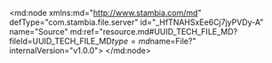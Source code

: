 <?xml version="1.0" encoding="UTF-8"?>
<md:node xmlns:md="http://www.stambia.com/md" defType="com.stambia.file.server" id="_HfTNAHSxEe6Cj7jyPVDy-A" name="Source" md:ref="resource.md#UUID_TECH_FILE_MD?fileId=UUID_TECH_FILE_MD$type=md$name=File?" internalVersion="v1.0.0">
  <node defType="com.stambia.file.directory" id="_HhMDYHSxEe6Cj7jyPVDy-A" name="F_CLIENT">
    <attribute defType="com.stambia.file.directory.path" id="_dc5y4Ho6Ee6i1bEIfNaCgQ" value="C:\source"/>
    <node defType="com.stambia.file.file" id="_HhUmQHSxEe6Cj7jyPVDy-A" name="F_CLIENT">
      <attribute defType="com.stambia.file.file.type" id="_Hh51EHSxEe6Cj7jyPVDy-A" value="DELIMITED"/>
      <attribute defType="com.stambia.file.file.lineSeparator" id="_Hh7qQHSxEe6Cj7jyPVDy-A" value="0A"/>
      <attribute defType="com.stambia.file.file.fieldSeparator" id="_Hh7qQXSxEe6Cj7jyPVDy-A" value="7C"/>
      <attribute defType="com.stambia.file.file.decimalSeparator" id="_Hh8RUHSxEe6Cj7jyPVDy-A" value="2E"/>
      <attribute defType="com.stambia.file.file.lineToSkip" id="_Hh84YXSxEe6Cj7jyPVDy-A" value="0"/>
      <attribute defType="com.stambia.file.file.lastLineToSkip" id="_Hh9fcHSxEe6Cj7jyPVDy-A" value="0"/>
      <attribute defType="com.stambia.file.file.header" id="_Hh9fcXSxEe6Cj7jyPVDy-A" value="0"/>
      <attribute defType="com.stambia.file.file.physicalName" id="_V_GecHSxEe6Cj7jyPVDy-A" value="F_CLIENT_*.txt"/>
      <attribute defType="com.stambia.file.file.charsetName" id="_IuN18Ho9Ee6mjOH6QyZAxg" value="UTF-8"/>
      <node defType="com.stambia.file.record" id="_vFq6QXSxEe6Cj7jyPVDy-A" name="COMPTE">
        <node defType="com.stambia.file.filter" id="_rD1nEXSyEe6Cj7jyPVDy-A" name="CRITERE">
          <attribute defType="com.stambia.file.filter.value" id="_1escYHSyEe6Cj7jyPVDy-A" value="100"/>
          <attribute defType="com.stambia.file.filter.start" id="_BnYsgHSzEe6Cj7jyPVDy-A" value="1"/>
          <attribute defType="com.stambia.file.filter.length" id="_B7kz0HSzEe6Cj7jyPVDy-A" value="3"/>
          <attribute defType="com.stambia.file.filter.operator" id="_7kk7oHo7Ee6i1bEIfNaCgQ" value="Equals"/>
        </node>
        <node defType="com.stambia.file.field" id="_Gb_okHolEe62SbngGOCG7g" name="TYPE_LIGNE" position="1">
          <attribute defType="com.stambia.file.field.physicalName" id="_GcKnsHolEe62SbngGOCG7g" value="TYPE_LIGNE"/>
          <attribute defType="com.stambia.file.field.type" id="_GcKnsXolEe62SbngGOCG7g" value="String"/>
          <attribute defType="com.stambia.file.field.size" id="_GcKnsnolEe62SbngGOCG7g" value="3"/>
        </node>
        <node defType="com.stambia.file.field" id="_Gd_MoHolEe62SbngGOCG7g" name="ACTION" position="2">
          <attribute defType="com.stambia.file.field.physicalName" id="_GeEsMHolEe62SbngGOCG7g" value="ACTION"/>
          <attribute defType="com.stambia.file.field.type" id="_GeEsMXolEe62SbngGOCG7g" value="String"/>
          <attribute defType="com.stambia.file.field.size" id="_GeEsMnolEe62SbngGOCG7g" value="1"/>
        </node>
        <node defType="com.stambia.file.field" id="_Hq8vAHolEe62SbngGOCG7g" name="CLE_COMPTE" position="3">
          <attribute defType="com.stambia.file.field.physicalName" id="_Hq-kMHolEe62SbngGOCG7g" value="CLE_COMPTE"/>
          <attribute defType="com.stambia.file.field.type" id="_Hq-kMXolEe62SbngGOCG7g" value="String"/>
          <attribute defType="com.stambia.file.field.size" id="_Hq-kMnolEe62SbngGOCG7g" value="45"/>
        </node>
        <node defType="com.stambia.file.field" id="_Hsx7AHolEe62SbngGOCG7g" name="STATUS" position="4">
          <attribute defType="com.stambia.file.field.physicalName" id="_Hs4osHolEe62SbngGOCG7g" value="STATUS"/>
          <attribute defType="com.stambia.file.field.type" id="_Hs5PwHolEe62SbngGOCG7g" value="String"/>
          <attribute defType="com.stambia.file.field.size" id="_Hs5PwXolEe62SbngGOCG7g" value="5"/>
        </node>
        <node defType="com.stambia.file.field" id="_H5VJQHolEe62SbngGOCG7g" name="TYPE" position="5">
          <attribute defType="com.stambia.file.field.physicalName" id="_H5eTMHolEe62SbngGOCG7g" value="TYPE"/>
          <attribute defType="com.stambia.file.field.type" id="_H5eTMXolEe62SbngGOCG7g" value="String"/>
          <attribute defType="com.stambia.file.field.size" id="_H5e6QHolEe62SbngGOCG7g" value="5"/>
        </node>
        <node defType="com.stambia.file.field" id="_UOZBcHolEe62SbngGOCG7g" name="CABINET_RATTACHEMENT" position="6">
          <attribute defType="com.stambia.file.field.physicalName" id="_UOcEwHolEe62SbngGOCG7g" value="CABINET_RATTACHEMENT"/>
          <attribute defType="com.stambia.file.field.type" id="_UOcEwXolEe62SbngGOCG7g" value="String"/>
          <attribute defType="com.stambia.file.field.size" id="_UOcEwnolEe62SbngGOCG7g" value="9"/>
        </node>
      </node>
      <node defType="com.stambia.file.propertyField" id="_wblkVHSxEe6Cj7jyPVDy-A" name="file_name">
        <attribute defType="com.stambia.file.propertyField.property" id="_yWcugHSxEe6Cj7jyPVDy-A" value="file_name"/>
      </node>
      <node defType="com.stambia.file.record" id="_-mDe8XSxEe6Cj7jyPVDy-A" name="CLIENT">
        <node defType="com.stambia.file.filter" id="_nbXrkXSyEe6Cj7jyPVDy-A" name="CRITERE">
          <attribute defType="com.stambia.file.filter.value" id="_yax_cHSyEe6Cj7jyPVDy-A" value="200"/>
          <attribute defType="com.stambia.file.filter.start" id="_A-s74HSzEe6Cj7jyPVDy-A" value="1"/>
          <attribute defType="com.stambia.file.filter.length" id="_BU5OUHSzEe6Cj7jyPVDy-A" value="3"/>
          <attribute defType="com.stambia.file.filter.operator" id="_6Iv20Ho7Ee6i1bEIfNaCgQ" value="Equals"/>
        </node>
        <node defType="com.stambia.file.field" id="_4NY_YHolEe62SbngGOCG7g" name="TYPE_LIGNE" position="1">
          <attribute defType="com.stambia.file.field.physicalName" id="_4NY_YXolEe62SbngGOCG7g" value="TYPE_LIGNE"/>
          <attribute defType="com.stambia.file.field.type" id="_4NY_YnolEe62SbngGOCG7g" value="String"/>
          <attribute defType="com.stambia.file.field.size" id="_4NY_Y3olEe62SbngGOCG7g" value="3"/>
        </node>
        <node defType="com.stambia.file.field" id="_4O-60HolEe62SbngGOCG7g" name="ACTION" position="2">
          <attribute defType="com.stambia.file.field.physicalName" id="_4O_h4HolEe62SbngGOCG7g" value="ACTION"/>
          <attribute defType="com.stambia.file.field.type" id="_4O_h4XolEe62SbngGOCG7g" value="String"/>
          <attribute defType="com.stambia.file.field.size" id="_4O_h4nolEe62SbngGOCG7g" value="1"/>
        </node>
        <node defType="com.stambia.file.field" id="_4cGw0HolEe62SbngGOCG7g" name="CLE_CLIENT" position="3">
          <attribute defType="com.stambia.file.field.physicalName" id="_4cHX4HolEe62SbngGOCG7g" value="CLE_CLIENT"/>
          <attribute defType="com.stambia.file.field.type" id="_4cHX4XolEe62SbngGOCG7g" value="String"/>
          <attribute defType="com.stambia.file.field.size" id="_4cHX4nolEe62SbngGOCG7g" value="45"/>
        </node>
        <node defType="com.stambia.file.field" id="_4hmU0HolEe62SbngGOCG7g" name="CLE_COMPTE" position="4">
          <attribute defType="com.stambia.file.field.physicalName" id="_4hm74HolEe62SbngGOCG7g" value="CLE_COMPTE"/>
          <attribute defType="com.stambia.file.field.type" id="_4hm74XolEe62SbngGOCG7g" value="String"/>
          <attribute defType="com.stambia.file.field.size" id="_4hm74nolEe62SbngGOCG7g" value="45"/>
        </node>
        <node defType="com.stambia.file.field" id="_4mZ8UHolEe62SbngGOCG7g" name="STATUS" position="5">
          <attribute defType="com.stambia.file.field.physicalName" id="_4majYHolEe62SbngGOCG7g" value="STATUS"/>
          <attribute defType="com.stambia.file.field.type" id="_4mbKcHolEe62SbngGOCG7g" value="String"/>
          <attribute defType="com.stambia.file.field.size" id="_4mbKcXolEe62SbngGOCG7g" value="5"/>
        </node>
        <node defType="com.stambia.file.field" id="_4rl-UHolEe62SbngGOCG7g" name="TYPE" position="6">
          <attribute defType="com.stambia.file.field.physicalName" id="_4rmlYHolEe62SbngGOCG7g" value="TYPE"/>
          <attribute defType="com.stambia.file.field.type" id="_4rmlYXolEe62SbngGOCG7g" value="String"/>
          <attribute defType="com.stambia.file.field.size" id="_4rmlYnolEe62SbngGOCG7g" value="5"/>
        </node>
        <node defType="com.stambia.file.field" id="_4xd80HolEe62SbngGOCG7g" name="CIVILITE" position="7">
          <attribute defType="com.stambia.file.field.physicalName" id="_4xej4HolEe62SbngGOCG7g" value="CIVILITE"/>
          <attribute defType="com.stambia.file.field.type" id="_4xej4XolEe62SbngGOCG7g" value="String"/>
          <attribute defType="com.stambia.file.field.size" id="_4xej4nolEe62SbngGOCG7g" value="5"/>
        </node>
        <node defType="com.stambia.file.field" id="_43V7UHolEe62SbngGOCG7g" name="PRENOM" position="8">
          <attribute defType="com.stambia.file.field.physicalName" id="_43WiYHolEe62SbngGOCG7g" value="PRENOM"/>
          <attribute defType="com.stambia.file.field.type" id="_43WiYXolEe62SbngGOCG7g" value="String"/>
          <attribute defType="com.stambia.file.field.size" id="_43WiYnolEe62SbngGOCG7g" value="255"/>
        </node>
        <node defType="com.stambia.file.field" id="_48_QUHolEe62SbngGOCG7g" name="NOM" position="9">
          <attribute defType="com.stambia.file.field.physicalName" id="_48_3YHolEe62SbngGOCG7g" value="NOM"/>
          <attribute defType="com.stambia.file.field.type" id="_48_3YXolEe62SbngGOCG7g" value="String"/>
          <attribute defType="com.stambia.file.field.size" id="_48_3YnolEe62SbngGOCG7g" value="255"/>
        </node>
        <node defType="com.stambia.file.field" id="_5Fwx0HolEe62SbngGOCG7g" name="DATE_ANNIVERSAIRE" position="10">
          <attribute defType="com.stambia.file.field.physicalName" id="_5Fx_8HolEe62SbngGOCG7g" value="DATE_ANNIVERSAIRE"/>
          <attribute defType="com.stambia.file.field.type" id="_5Fx_8XolEe62SbngGOCG7g" value="String"/>
          <attribute defType="com.stambia.file.field.size" id="_5Fx_8nolEe62SbngGOCG7g" value="10"/>
        </node>
        <node defType="com.stambia.file.field" id="_5LGk0HolEe62SbngGOCG7g" name="SEXE" position="11">
          <attribute defType="com.stambia.file.field.physicalName" id="_5LHL4HolEe62SbngGOCG7g" value="SEXE"/>
          <attribute defType="com.stambia.file.field.type" id="_5LHL4XolEe62SbngGOCG7g" value="String"/>
          <attribute defType="com.stambia.file.field.size" id="_5LHL4nolEe62SbngGOCG7g" value="5"/>
        </node>
        <node defType="com.stambia.file.field" id="_5PTIUHolEe62SbngGOCG7g" name="MUTUELLE" position="12">
          <attribute defType="com.stambia.file.field.physicalName" id="_5PTvYHolEe62SbngGOCG7g" value="MUTUELLE"/>
          <attribute defType="com.stambia.file.field.type" id="_5PTvYXolEe62SbngGOCG7g" value="String"/>
          <attribute defType="com.stambia.file.field.size" id="_5PTvYnolEe62SbngGOCG7g" value="5"/>
        </node>
      </node>
      <node defType="com.stambia.file.record" id="_AIErUXSyEe6Cj7jyPVDy-A" name="EMAIL">
        <node defType="com.stambia.file.filter" id="_roE8kXSyEe6Cj7jyPVDy-A" name="CRITERE">
          <attribute defType="com.stambia.file.filter.value" id="_2luV4HSyEe6Cj7jyPVDy-A" value="203"/>
          <attribute defType="com.stambia.file.filter.start" id="_CQjlUHSzEe6Cj7jyPVDy-A" value="1"/>
          <attribute defType="com.stambia.file.filter.length" id="_CecQUHSzEe6Cj7jyPVDy-A" value="3"/>
          <attribute defType="com.stambia.file.filter.operator" id="_84lhMHo7Ee6i1bEIfNaCgQ" value="Equals"/>
        </node>
        <node defType="com.stambia.file.field" id="_V0dK4HomEe62SbngGOCG7g" name="TYPE_LIGNE" position="1">
          <attribute defType="com.stambia.file.field.physicalName" id="_V0dx8HomEe62SbngGOCG7g" value="TYPE_LIGNE"/>
          <attribute defType="com.stambia.file.field.type" id="_V0dx8XomEe62SbngGOCG7g" value="String"/>
          <attribute defType="com.stambia.file.field.size" id="_V0dx8nomEe62SbngGOCG7g" value="3"/>
        </node>
        <node defType="com.stambia.file.field" id="_V1-N0HomEe62SbngGOCG7g" name="ACTION" position="2">
          <attribute defType="com.stambia.file.field.physicalName" id="_V1_b8HomEe62SbngGOCG7g" value="ACTION"/>
          <attribute defType="com.stambia.file.field.type" id="_V1_b8XomEe62SbngGOCG7g" value="String"/>
          <attribute defType="com.stambia.file.field.size" id="_V1_b8nomEe62SbngGOCG7g" value="1"/>
        </node>
        <node defType="com.stambia.file.field" id="_V5teUHomEe62SbngGOCG7g" name="CLE_CLIENT" position="3">
          <attribute defType="com.stambia.file.field.physicalName" id="_V5uFYHomEe62SbngGOCG7g" value="CLE_CLIENT"/>
          <attribute defType="com.stambia.file.field.type" id="_V5uFYXomEe62SbngGOCG7g" value="String"/>
          <attribute defType="com.stambia.file.field.size" id="_V5uFYnomEe62SbngGOCG7g" value="45"/>
        </node>
        <node defType="com.stambia.file.field" id="_V7Un4HomEe62SbngGOCG7g" name="EMAIL_LIB" position="4">
          <attribute defType="com.stambia.file.field.physicalName" id="_V7Un4XomEe62SbngGOCG7g" value="EMAIL"/>
          <attribute defType="com.stambia.file.field.type" id="_V7Un4nomEe62SbngGOCG7g" value="String"/>
          <attribute defType="com.stambia.file.field.size" id="_V7Un43omEe62SbngGOCG7g" value="255"/>
        </node>
        <node defType="com.stambia.file.field" id="_WBCOUHomEe62SbngGOCG7g" name="STATUS" position="5">
          <attribute defType="com.stambia.file.field.physicalName" id="_WBC1YHomEe62SbngGOCG7g" value="STATUS"/>
          <attribute defType="com.stambia.file.field.type" id="_WBC1YXomEe62SbngGOCG7g" value="String"/>
          <attribute defType="com.stambia.file.field.size" id="_WBC1YnomEe62SbngGOCG7g" value="5"/>
        </node>
      </node>
      <node defType="com.stambia.file.record" id="_AsBF4XSyEe6Cj7jyPVDy-A" name="ADRESSE">
        <node defType="com.stambia.file.filter" id="_v8rawnSxEe6Cj7jyPVDy-A" name="CRITERE">
          <attribute defType="com.stambia.file.filter.value" id="_xdROUHSyEe6Cj7jyPVDy-A" value="204"/>
          <attribute defType="com.stambia.file.filter.start" id="_AbGfkHSzEe6Cj7jyPVDy-A" value="1"/>
          <attribute defType="com.stambia.file.filter.length" id="_Awp40HSzEe6Cj7jyPVDy-A" value="3"/>
          <attribute defType="com.stambia.file.filter.operator" id="_5Ow60Ho7Ee6i1bEIfNaCgQ" value="Equals"/>
        </node>
        <node defType="com.stambia.file.field" id="_jgigYHomEe62SbngGOCG7g" name="TYPE_LIGNE" position="1">
          <attribute defType="com.stambia.file.field.physicalName" id="_jgjHcHomEe62SbngGOCG7g" value="TYPE_LIGNE"/>
          <attribute defType="com.stambia.file.field.type" id="_jgjHcXomEe62SbngGOCG7g" value="String"/>
          <attribute defType="com.stambia.file.field.size" id="_jgjHcnomEe62SbngGOCG7g" value="3"/>
        </node>
        <node defType="com.stambia.file.field" id="_jkz8YHomEe62SbngGOCG7g" name="ACTION" position="2">
          <attribute defType="com.stambia.file.field.physicalName" id="_jk0jcHomEe62SbngGOCG7g" value="ACTION"/>
          <attribute defType="com.stambia.file.field.type" id="_jk0jcXomEe62SbngGOCG7g" value="String"/>
          <attribute defType="com.stambia.file.field.size" id="_jk0jcnomEe62SbngGOCG7g" value="1"/>
        </node>
        <node defType="com.stambia.file.field" id="_jscOYHomEe62SbngGOCG7g" name="CLE_CLIENT" position="3">
          <attribute defType="com.stambia.file.field.physicalName" id="_jsc1cHomEe62SbngGOCG7g" value="CLE_CLIENT"/>
          <attribute defType="com.stambia.file.field.type" id="_jsc1cXomEe62SbngGOCG7g" value="String"/>
          <attribute defType="com.stambia.file.field.size" id="_jsc1cnomEe62SbngGOCG7g" value="45"/>
        </node>
        <node defType="com.stambia.file.field" id="_jyi2YHomEe62SbngGOCG7g" name="STATUS" position="4">
          <attribute defType="com.stambia.file.field.physicalName" id="_jyjdcHomEe62SbngGOCG7g" value="STATUS"/>
          <attribute defType="com.stambia.file.field.type" id="_jyjdcXomEe62SbngGOCG7g" value="String"/>
          <attribute defType="com.stambia.file.field.size" id="_jyjdcnomEe62SbngGOCG7g" value="5"/>
        </node>
        <node defType="com.stambia.file.field" id="_j49AYHomEe62SbngGOCG7g" name="LIGNE_1" position="5">
          <attribute defType="com.stambia.file.field.physicalName" id="_j49ncHomEe62SbngGOCG7g" value="LIGNE_1"/>
          <attribute defType="com.stambia.file.field.type" id="_j49ncXomEe62SbngGOCG7g" value="String"/>
          <attribute defType="com.stambia.file.field.size" id="_j49ncnomEe62SbngGOCG7g" value="255"/>
        </node>
        <node defType="com.stambia.file.field" id="_j_-OYHomEe62SbngGOCG7g" name="LIGNE_2" position="6">
          <attribute defType="com.stambia.file.field.physicalName" id="_j_-1cHomEe62SbngGOCG7g" value="LIGNE_2"/>
          <attribute defType="com.stambia.file.field.type" id="_j_-1cXomEe62SbngGOCG7g" value="String"/>
          <attribute defType="com.stambia.file.field.size" id="_j_-1cnomEe62SbngGOCG7g" value="255"/>
        </node>
        <node defType="com.stambia.file.field" id="_kGwy4HomEe62SbngGOCG7g" name="LIGNE_3" position="7">
          <attribute defType="com.stambia.file.field.physicalName" id="_kGxZ8HomEe62SbngGOCG7g" value="LIGNE_3"/>
          <attribute defType="com.stambia.file.field.type" id="_kGxZ8XomEe62SbngGOCG7g" value="String"/>
          <attribute defType="com.stambia.file.field.size" id="_kGxZ8nomEe62SbngGOCG7g" value="255"/>
        </node>
        <node defType="com.stambia.file.field" id="_kOUMYHomEe62SbngGOCG7g" name="LIGNE_4" position="8">
          <attribute defType="com.stambia.file.field.physicalName" id="_kOUzcHomEe62SbngGOCG7g" value="LIGNE_4"/>
          <attribute defType="com.stambia.file.field.type" id="_kOUzcXomEe62SbngGOCG7g" value="String"/>
          <attribute defType="com.stambia.file.field.size" id="_kOUzcnomEe62SbngGOCG7g" value="255"/>
        </node>
        <node defType="com.stambia.file.field" id="_kV3l4HomEe62SbngGOCG7g" name="LIGNE_5" position="9">
          <attribute defType="com.stambia.file.field.physicalName" id="_kV4M8HomEe62SbngGOCG7g" value="LIGNE_5"/>
          <attribute defType="com.stambia.file.field.type" id="_kV4M8XomEe62SbngGOCG7g" value="String"/>
          <attribute defType="com.stambia.file.field.size" id="_kV4M8nomEe62SbngGOCG7g" value="255"/>
        </node>
        <node defType="com.stambia.file.field" id="_kcDGYHomEe62SbngGOCG7g" name="VILLE" position="10">
          <attribute defType="com.stambia.file.field.physicalName" id="_kcDtcHomEe62SbngGOCG7g" value="VILLE"/>
          <attribute defType="com.stambia.file.field.type" id="_kcDtcXomEe62SbngGOCG7g" value="String"/>
          <attribute defType="com.stambia.file.field.size" id="_kcDtcnomEe62SbngGOCG7g" value="50"/>
        </node>
        <node defType="com.stambia.file.field" id="_kiE14HomEe62SbngGOCG7g" name="CODE_POSTAL" position="11">
          <attribute defType="com.stambia.file.field.physicalName" id="_kiFc8HomEe62SbngGOCG7g" value="CODE_POSTAL"/>
          <attribute defType="com.stambia.file.field.type" id="_kiGEAHomEe62SbngGOCG7g" value="String"/>
          <attribute defType="com.stambia.file.field.size" id="_kiGEAXomEe62SbngGOCG7g" value="10"/>
        </node>
        <node defType="com.stambia.file.field" id="_koyh4HomEe62SbngGOCG7g" name="PAYS" position="12">
          <attribute defType="com.stambia.file.field.physicalName" id="_kozI8HomEe62SbngGOCG7g" value="PAYS"/>
          <attribute defType="com.stambia.file.field.type" id="_kozI8XomEe62SbngGOCG7g" value="String"/>
          <attribute defType="com.stambia.file.field.size" id="_kozI8nomEe62SbngGOCG7g" value="5"/>
        </node>
        <node defType="com.stambia.file.field" id="_kugvYHomEe62SbngGOCG7g" name="QUALITE" position="13">
          <attribute defType="com.stambia.file.field.physicalName" id="_kuhWcHomEe62SbngGOCG7g" value="QUALITE"/>
          <attribute defType="com.stambia.file.field.type" id="_kuhWcXomEe62SbngGOCG7g" value="String"/>
          <attribute defType="com.stambia.file.field.size" id="_kuhWcnomEe62SbngGOCG7g" value="5"/>
        </node>
      </node>
      <node defType="com.stambia.file.record" id="_BJj9gXSyEe6Cj7jyPVDy-A" name="TEL">
        <node defType="com.stambia.file.filter" id="_r-gfkXSyEe6Cj7jyPVDy-A" name="CRITERE">
          <attribute defType="com.stambia.file.filter.value" id="_3jSKUHSyEe6Cj7jyPVDy-A" value="205"/>
          <attribute defType="com.stambia.file.filter.start" id="_CstV0HSzEe6Cj7jyPVDy-A" value="1"/>
          <attribute defType="com.stambia.file.filter.length" id="_C-ykUHSzEe6Cj7jyPVDy-A" value="3"/>
          <attribute defType="com.stambia.file.filter.operator" id="_9vzdEHo7Ee6i1bEIfNaCgQ" value="Equals"/>
        </node>
        <node defType="com.stambia.file.field" id="_6lvhYHomEe62SbngGOCG7g" name="TYPE_LIGNE" position="1">
          <attribute defType="com.stambia.file.field.physicalName" id="_6lwIcHomEe62SbngGOCG7g" value="TYPE_LIGNE"/>
          <attribute defType="com.stambia.file.field.type" id="_6lwIcXomEe62SbngGOCG7g" value="String"/>
          <attribute defType="com.stambia.file.field.size" id="_6lwIcnomEe62SbngGOCG7g" value="3"/>
        </node>
        <node defType="com.stambia.file.field" id="_6wbHYHomEe62SbngGOCG7g" name="ACTION" position="2">
          <attribute defType="com.stambia.file.field.physicalName" id="_6wbucHomEe62SbngGOCG7g" value="ACTION"/>
          <attribute defType="com.stambia.file.field.type" id="_6wbucXomEe62SbngGOCG7g" value="String"/>
          <attribute defType="com.stambia.file.field.size" id="_6wbucnomEe62SbngGOCG7g" value="1"/>
        </node>
        <node defType="com.stambia.file.field" id="_62ONYHomEe62SbngGOCG7g" name="CLE_CLIENT" position="3">
          <attribute defType="com.stambia.file.field.physicalName" id="_62O0cHomEe62SbngGOCG7g" value="CLE_CLIENT"/>
          <attribute defType="com.stambia.file.field.type" id="_62O0cXomEe62SbngGOCG7g" value="String"/>
          <attribute defType="com.stambia.file.field.size" id="_62O0cnomEe62SbngGOCG7g" value="45"/>
        </node>
        <node defType="com.stambia.file.field" id="_7aibYHomEe62SbngGOCG7g" name="PHONE" position="4">
          <attribute defType="com.stambia.file.field.physicalName" id="_7ajCcHomEe62SbngGOCG7g" value="PHONE"/>
          <attribute defType="com.stambia.file.field.type" id="_7ajCcXomEe62SbngGOCG7g" value="String"/>
          <attribute defType="com.stambia.file.field.size" id="_7ajCcnomEe62SbngGOCG7g" value="45"/>
        </node>
        <node defType="com.stambia.file.field" id="_7hQHYHomEe62SbngGOCG7g" name="STATUS" position="5">
          <attribute defType="com.stambia.file.field.physicalName" id="_7hQucHomEe62SbngGOCG7g" value="STATUS"/>
          <attribute defType="com.stambia.file.field.type" id="_7hQucXomEe62SbngGOCG7g" value="String"/>
          <attribute defType="com.stambia.file.field.size" id="_7hQucnomEe62SbngGOCG7g" value="5"/>
        </node>
        <node defType="com.stambia.file.field" id="_7oCr4HomEe62SbngGOCG7g" name="FAVORI" position="6">
          <attribute defType="com.stambia.file.field.physicalName" id="_7oDS8HomEe62SbngGOCG7g" value="FAVORI"/>
          <attribute defType="com.stambia.file.field.type" id="_7oDS8XomEe62SbngGOCG7g" value="String"/>
          <attribute defType="com.stambia.file.field.size" id="_7oDS8nomEe62SbngGOCG7g" value="5"/>
        </node>
        <node defType="com.stambia.file.field" id="_7roycHomEe62SbngGOCG7g" name="TYPE" position="7">
          <attribute defType="com.stambia.file.field.physicalName" id="_7rpZgHomEe62SbngGOCG7g" value="TYPE"/>
          <attribute defType="com.stambia.file.field.type" id="_7rpZgXomEe62SbngGOCG7g" value="String"/>
          <attribute defType="com.stambia.file.field.size" id="_7rpZgnomEe62SbngGOCG7g" value="5"/>
        </node>
      </node>
      <node defType="com.stambia.file.record" id="_SbAtIX-oEe6IE6AcCtnNjw" name="ENTETE">
        <node defType="com.stambia.file.field" id="_2bUSoH-oEe6IE6AcCtnNjw" name="TYPE_LIGNE" position="1">
          <attribute defType="com.stambia.file.field.physicalName" id="_2bU5sH-oEe6IE6AcCtnNjw" value="TYPE_LIGNE"/>
          <attribute defType="com.stambia.file.field.type" id="_2bU5sX-oEe6IE6AcCtnNjw" value="String"/>
          <attribute defType="com.stambia.file.field.size" id="_2bU5sn-oEe6IE6AcCtnNjw" value="3"/>
          <attribute defType="com.stambia.file.field.physicalSize" id="_K34LgH-rEe6IE6AcCtnNjw" value="3"/>
        </node>
        <node defType="com.stambia.file.field" id="_2c61IH-oEe6IE6AcCtnNjw" name="TYPE_FICHIER" position="2">
          <attribute defType="com.stambia.file.field.physicalName" id="_2c8DQH-oEe6IE6AcCtnNjw" value="TYPE_FICHIER"/>
          <attribute defType="com.stambia.file.field.type" id="_2c8DQX-oEe6IE6AcCtnNjw" value="String"/>
          <attribute defType="com.stambia.file.field.size" id="_2c8DQn-oEe6IE6AcCtnNjw" value="20"/>
          <attribute defType="com.stambia.file.field.physicalSize" id="_LDeXgH-rEe6IE6AcCtnNjw" value="20"/>
        </node>
        <node defType="com.stambia.file.field" id="_2eSuIH-oEe6IE6AcCtnNjw" name="VERSION" position="3">
          <attribute defType="com.stambia.file.field.physicalName" id="_2eTVMH-oEe6IE6AcCtnNjw" value="VERSION"/>
          <attribute defType="com.stambia.file.field.type" id="_2eTVMX-oEe6IE6AcCtnNjw" value="String"/>
          <attribute defType="com.stambia.file.field.size" id="_2eTVMn-oEe6IE6AcCtnNjw" value="2"/>
          <attribute defType="com.stambia.file.field.physicalSize" id="_LRdJIH-rEe6IE6AcCtnNjw" value="2"/>
        </node>
        <node defType="com.stambia.file.field" id="_2fvfoH-oEe6IE6AcCtnNjw" name="DATE" position="4">
          <attribute defType="com.stambia.file.field.physicalName" id="_2fwGsH-oEe6IE6AcCtnNjw" value="DATE"/>
          <attribute defType="com.stambia.file.field.type" id="_2fwGsX-oEe6IE6AcCtnNjw" value="String"/>
          <attribute defType="com.stambia.file.field.size" id="_2fwGsn-oEe6IE6AcCtnNjw" value="30"/>
          <attribute defType="com.stambia.file.field.physicalSize" id="_LarWkH-rEe6IE6AcCtnNjw" value="30"/>
        </node>
        <node defType="com.stambia.file.field" id="_2iVgoH-oEe6IE6AcCtnNjw" name="SOURCE" position="5">
          <attribute defType="com.stambia.file.field.physicalName" id="_2iWHsH-oEe6IE6AcCtnNjw" value="SOURCE"/>
          <attribute defType="com.stambia.file.field.type" id="_2iWHsX-oEe6IE6AcCtnNjw" value="String"/>
          <attribute defType="com.stambia.file.field.size" id="_2iWHsn-oEe6IE6AcCtnNjw" value="30"/>
          <attribute defType="com.stambia.file.field.physicalSize" id="_Lk3NUH-rEe6IE6AcCtnNjw" value="30"/>
        </node>
        <node defType="com.stambia.file.field" id="_2jtZoH-oEe6IE6AcCtnNjw" name="SEQUENCE" position="6">
          <attribute defType="com.stambia.file.field.physicalName" id="_2jtZoX-oEe6IE6AcCtnNjw" value="SEQUENCE"/>
          <attribute defType="com.stambia.file.field.type" id="_2jtZon-oEe6IE6AcCtnNjw" value="String"/>
          <attribute defType="com.stambia.file.field.size" id="_2jtZo3-oEe6IE6AcCtnNjw" value="8"/>
          <attribute defType="com.stambia.file.field.physicalSize" id="_L97NkH-rEe6IE6AcCtnNjw" value="8"/>
        </node>
        <node defType="com.stambia.file.filter" id="_ev7l9X-pEe6IE6AcCtnNjw" name="CRITERE">
          <attribute defType="com.stambia.file.filter.value" id="_ev7l9n-pEe6IE6AcCtnNjw" value="000"/>
          <attribute defType="com.stambia.file.filter.start" id="_ev7l93-pEe6IE6AcCtnNjw" value="1"/>
          <attribute defType="com.stambia.file.filter.length" id="_ev7l-H-pEe6IE6AcCtnNjw" value="3"/>
          <attribute defType="com.stambia.file.filter.operator" id="_ev7l-X-pEe6IE6AcCtnNjw" value="Equals"/>
        </node>
      </node>
      <node defType="com.stambia.file.record" id="_UB058X-oEe6IE6AcCtnNjw" name="PIED">
        <node defType="com.stambia.file.field" id="_irDXsH-pEe6IE6AcCtnNjw" name="TYPE_LIGNE" position="1">
          <attribute defType="com.stambia.file.field.physicalName" id="_irD-wH-pEe6IE6AcCtnNjw" value="TYPE_LIGNE"/>
          <attribute defType="com.stambia.file.field.type" id="_irD-wX-pEe6IE6AcCtnNjw" value="String"/>
          <attribute defType="com.stambia.file.field.size" id="_irD-wn-pEe6IE6AcCtnNjw" value="3"/>
        </node>
        <node defType="com.stambia.file.field" id="_isapoH-pEe6IE6AcCtnNjw" name="NB_LIGNE" position="2">
          <attribute defType="com.stambia.file.field.physicalName" id="_isbQsH-pEe6IE6AcCtnNjw" value="NB_LIGNE"/>
          <attribute defType="com.stambia.file.field.type" id="_isbQsX-pEe6IE6AcCtnNjw" value="String"/>
          <attribute defType="com.stambia.file.field.size" id="_isbQsn-pEe6IE6AcCtnNjw" value="10"/>
        </node>
      </node>
    </node>
    <node defType="com.stambia.file.file" id="_smFd8IqgEe6wS8JTT7vucg" name="F_CLIENT_CHECK">
      <attribute defType="com.stambia.file.file.type" id="_smFd8YqgEe6wS8JTT7vucg" value="DELIMITED"/>
      <attribute defType="com.stambia.file.file.lineSeparator" id="_smFd84qgEe6wS8JTT7vucg" value="0D0A"/>
      <attribute defType="com.stambia.file.file.fieldSeparator" id="_smFd9IqgEe6wS8JTT7vucg" value="7C"/>
      <attribute defType="com.stambia.file.file.decimalSeparator" id="_smFd9oqgEe6wS8JTT7vucg" value="2E"/>
      <attribute defType="com.stambia.file.file.lineToSkip" id="_smFd-IqgEe6wS8JTT7vucg" value="0"/>
      <attribute defType="com.stambia.file.file.lastLineToSkip" id="_smFd-YqgEe6wS8JTT7vucg" value="0"/>
      <attribute defType="com.stambia.file.file.header" id="_smFd-oqgEe6wS8JTT7vucg" value="0"/>
      <attribute defType="com.stambia.file.file.physicalName" id="_smFd-4qgEe6wS8JTT7vucg" value="F_CLIENT_*.txt"/>
      <node defType="com.stambia.file.field" id="_smFd_IqgEe6wS8JTT7vucg" name="F6" position="6">
        <attribute defType="com.stambia.file.field.size" id="_smFd_YqgEe6wS8JTT7vucg" value="64"/>
        <attribute defType="com.stambia.file.field.type" id="_smFd_oqgEe6wS8JTT7vucg" value="String"/>
        <attribute defType="com.stambia.file.field.physicalName" id="_smFd_4qgEe6wS8JTT7vucg" value="F6"/>
      </node>
      <node defType="com.stambia.file.field" id="_smFeAIqgEe6wS8JTT7vucg" name="F2" position="2">
        <attribute defType="com.stambia.file.field.size" id="_smFeAYqgEe6wS8JTT7vucg" value="56"/>
        <attribute defType="com.stambia.file.field.type" id="_smFeAoqgEe6wS8JTT7vucg" value="String"/>
        <attribute defType="com.stambia.file.field.physicalName" id="_smFeA4qgEe6wS8JTT7vucg" value="F2"/>
      </node>
      <node defType="com.stambia.file.field" id="_smFeBIqgEe6wS8JTT7vucg" name="F5" position="5">
        <attribute defType="com.stambia.file.field.size" id="_smFeBYqgEe6wS8JTT7vucg" value="54"/>
        <attribute defType="com.stambia.file.field.type" id="_smFeBoqgEe6wS8JTT7vucg" value="String"/>
        <attribute defType="com.stambia.file.field.physicalName" id="_smFeB4qgEe6wS8JTT7vucg" value="F5"/>
      </node>
      <node defType="com.stambia.file.field" id="_smFeCIqgEe6wS8JTT7vucg" name="F4" position="4">
        <attribute defType="com.stambia.file.field.size" id="_smFeCYqgEe6wS8JTT7vucg" value="71"/>
        <attribute defType="com.stambia.file.field.type" id="_smFeCoqgEe6wS8JTT7vucg" value="String"/>
        <attribute defType="com.stambia.file.field.format" id="_smFeC4qgEe6wS8JTT7vucg" value="yyyy-MM-dd"/>
        <attribute defType="com.stambia.file.field.physicalName" id="_smFeDIqgEe6wS8JTT7vucg" value="F4"/>
      </node>
      <node defType="com.stambia.file.field" id="_smFeDYqgEe6wS8JTT7vucg" name="F3" position="3">
        <attribute defType="com.stambia.file.field.size" id="_smFeDoqgEe6wS8JTT7vucg" value="59"/>
        <attribute defType="com.stambia.file.field.type" id="_smFeD4qgEe6wS8JTT7vucg" value="String"/>
        <attribute defType="com.stambia.file.field.physicalName" id="_smFeEIqgEe6wS8JTT7vucg" value="F3"/>
      </node>
      <node defType="com.stambia.file.field" id="_smFeEYqgEe6wS8JTT7vucg" name="F1" position="1">
        <attribute defType="com.stambia.file.field.size" id="_smFeEoqgEe6wS8JTT7vucg" value="12"/>
        <attribute defType="com.stambia.file.field.type" id="_smFeE4qgEe6wS8JTT7vucg" value="String"/>
        <attribute defType="com.stambia.file.field.physicalName" id="_smFeFIqgEe6wS8JTT7vucg" value="F1"/>
      </node>
      <node defType="com.stambia.file.field" id="_smFeFYqgEe6wS8JTT7vucg" name="F7" position="7">
        <attribute defType="com.stambia.file.field.physicalName" id="_smFeFoqgEe6wS8JTT7vucg" value="F7"/>
        <attribute defType="com.stambia.file.field.type" id="_smFeF4qgEe6wS8JTT7vucg" value="String"/>
        <attribute defType="com.stambia.file.field.size" id="_smFeGIqgEe6wS8JTT7vucg" value="50"/>
      </node>
      <node defType="com.stambia.file.field" id="_smFeGYqgEe6wS8JTT7vucg" name="F8" position="8">
        <attribute defType="com.stambia.file.field.physicalName" id="_smFeGoqgEe6wS8JTT7vucg" value="F8"/>
        <attribute defType="com.stambia.file.field.type" id="_smFeG4qgEe6wS8JTT7vucg" value="String"/>
        <attribute defType="com.stambia.file.field.size" id="_smFeHIqgEe6wS8JTT7vucg" value="50"/>
      </node>
      <node defType="com.stambia.file.field" id="_smFeHYqgEe6wS8JTT7vucg" name="F9" position="9">
        <attribute defType="com.stambia.file.field.physicalName" id="_smFeHoqgEe6wS8JTT7vucg" value="F9"/>
        <attribute defType="com.stambia.file.field.type" id="_smFeH4qgEe6wS8JTT7vucg" value="String"/>
        <attribute defType="com.stambia.file.field.size" id="_smFeIIqgEe6wS8JTT7vucg" value="50"/>
      </node>
      <node defType="com.stambia.file.field" id="_smFeIYqgEe6wS8JTT7vucg" name="F10" position="10">
        <attribute defType="com.stambia.file.field.physicalName" id="_smFeIoqgEe6wS8JTT7vucg" value="F10"/>
        <attribute defType="com.stambia.file.field.type" id="_smFeI4qgEe6wS8JTT7vucg" value="String"/>
        <attribute defType="com.stambia.file.field.size" id="_smFeJIqgEe6wS8JTT7vucg" value="50"/>
      </node>
      <node defType="com.stambia.file.field" id="_smFeJYqgEe6wS8JTT7vucg" name="F11" position="11">
        <attribute defType="com.stambia.file.field.physicalName" id="_smFeJoqgEe6wS8JTT7vucg" value="F11"/>
        <attribute defType="com.stambia.file.field.type" id="_smFeJ4qgEe6wS8JTT7vucg" value="String"/>
        <attribute defType="com.stambia.file.field.size" id="_smFeKIqgEe6wS8JTT7vucg" value="50"/>
      </node>
      <node defType="com.stambia.file.field" id="_smFeKYqgEe6wS8JTT7vucg" name="F12" position="12">
        <attribute defType="com.stambia.file.field.physicalName" id="_smFeKoqgEe6wS8JTT7vucg" value="F12"/>
        <attribute defType="com.stambia.file.field.type" id="_smGFAIqgEe6wS8JTT7vucg" value="String"/>
        <attribute defType="com.stambia.file.field.size" id="_smGFAYqgEe6wS8JTT7vucg" value="50"/>
      </node>
      <node defType="com.stambia.file.field" id="_smGFAoqgEe6wS8JTT7vucg" name="F13" position="13">
        <attribute defType="com.stambia.file.field.physicalName" id="_smGFA4qgEe6wS8JTT7vucg" value="F13"/>
        <attribute defType="com.stambia.file.field.type" id="_smGFBIqgEe6wS8JTT7vucg" value="String"/>
        <attribute defType="com.stambia.file.field.size" id="_smGFBYqgEe6wS8JTT7vucg" value="50"/>
      </node>
      <node defType="com.stambia.file.propertyField" id="_smGFBoqgEe6wS8JTT7vucg" name="file_name">
        <attribute defType="com.stambia.file.propertyField.property" id="_smGFB4qgEe6wS8JTT7vucg" value="file_name"/>
      </node>
    </node>
  </node>
</md:node>